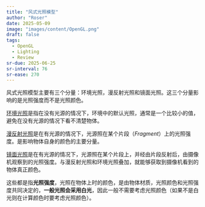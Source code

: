 ```yaml
---
title: "风式光照模型"
author: "Roser"
date: 2025-05-09
image: "images/content/OpenGL.png"
draft: false
tags:
  - OpenGL
  - Lighting
  - Review
sr-due: 2025-06-25
sr-interval: 76
sr-ease: 270
---
```

风式光照模型主要有三个分量：环境光照，漫反射光照和镜面光照。这三个分量影响的是光照强度而不是光照颜色。

[环境光照](../环境光照)是指在没有光源的情况下，环境中的默认光照，通常是一个比较小的值，避免在没有光源的情况下看不清楚物体。

[漫反射光照](../漫反射光照)是在有光源的情况下，光源照在某个片段（*Fragment*）上的光照强度。是影响物体自身的颜色的主要分量。

[镜面光照](../镜面光照)是在有光源的情况下，光源照在某个片段上，并经由片段反射后，由摄像机观察到的光照强度。与漫反射光照和环境光照叠加，就能够获取到摄像机看到的物体真正颜色。

这些都是指**光照强度**，光照在物体上时的颜色，是由物体材质，光照颜色和光照强度共同决定的，**一般光照会采用白光**，因此一般不需要考虑光照颜色（如果不是白光则在计算颜色时要考虑光照颜色）。